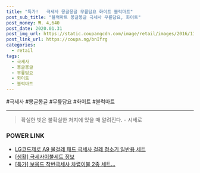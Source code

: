 ```yaml
--- 
title: "특가!   극세사 몽글몽글 무릎담요 화이트 블럭마트" 
post_sub_title: "블럭마트 몽글몽글 극세사 무릎담요, 화이트" 
post_money: ₩. 4,640 
post_date: 2020.01.31 
post_img_url: https://static.coupangcdn.com/image/retail/images/2016/11/24/9/2/7ac51f99-730f-45e9-8848-be2bfc602553.jpg 
post_link_url: https://coupa.ng/bnIfrg 
categories: 
  - retail 
tags: 
  - 극세사 
  - 몽글몽글 
  - 무릎담요 
  - 화이트 
  - 블럭마트 
--- 
```

  #극세사 #몽글몽글 #무릎담요 #화이트 #블럭마트 
<hr> 

> 확실한 벗은 불확실한 처지에 있을 때 알려진다. - 시세로 


### POWER LINK

* <a href="https://blog.naver.com/santokki14/221786420752" target="_blank">LG코드제로 A9 물걸레 패드 극세사 걸레 청소기 일반용 세트</a>
* <a href="https://blog.naver.com/fasyy4321/221759566047" target="_blank"> [생활] 극세사이불세트 정보 </a>
* <a href="https://blog.naver.com/an0733/221789680127" target="_blank">[특가] 보몽드 착번극세사 차렵이불 2종 세트...</a>
